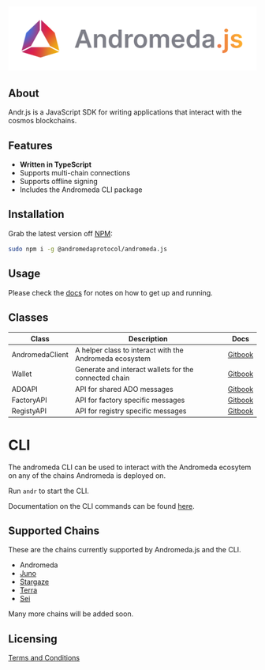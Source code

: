 <p>&nbsp;</p>
<p align="center">
<img src="https://github.com/andromedaprotocol/andromeda.js/blob/development/image/andromeda-js-logo.png" width=800>
</p>

## About

Andr.js is a JavaScript SDK for writing applications that interact with the cosmos blockchains.

## Features

- **Written in TypeScript**
- Supports multi-chain connections
- Supports offline signing
- Includes the Andromeda CLI package

## Installation

Grab the latest version off [NPM](https://www.npmjs.com/package/@andromedaprotocol/andromeda.js/v/latest):

```sh
sudo npm i -g @andromedaprotocol/andromeda.js
```

## Usage

Please check the [docs](https://docs.andromedaprotocol.io/andromeda.js/) for notes on how to get up and running.

## Classes

|Class| Description | Docs|
|----------------------------------------------------------|-------------------------------------------------|------------------------------|
| AndromedaClient | A helper class to interact with the Andromeda ecosystem | [Gitbook](https://docs.andromedaprotocol.io/andromeda.js/classes/andromedaclient-class) |
| Wallet | Generate and interact wallets for the connected chain | [Gitbook](https://docs.andromedaprotocol.io/andromeda.js/classes/wallet-class) |
| ADOAPI | API for shared ADO messages|[Gitbook](https://docs.andromedaprotocol.io/andromeda.js/classes/api-classes)|
| FactoryAPI| API for factory specific messages | [Gitbook](https://docs.andromedaprotocol.io/andromeda.js/classes/api-classes/factoryapi)|
| RegistyAPI| API for registry specific messages | [Gitbook](https://docs.andromedaprotocol.io/andromeda.js/classes/api-classes/registryapi)|


# CLI

The andromeda CLI can be used to interact with the Andromeda ecosytem on any of the chains Andromeda is deployed on.

Run  `andr`  to start the CLI. 

Documentation on the CLI commands can be found [here](https://docs.andromedaprotocol.io/andromeda/andromeda-cli/introduction).

## Supported Chains

These are the chains currently supported by Andromeda.js and the CLI.

- Andromeda 
- [Juno](https://docs.junonetwork.io/juno/readme)
- [Stargaze](https://www.stargaze.zone)
- [Terra](https://docs.terra.money)
- [Sei](https://docs.seinetwork.io/introduction/overview)


Many more chains will be added soon. 

## Licensing

[Terms and Conditions](https://github.com/andromedaprotocol/andromeda-core/blob/development/LICENSE/LICENSE.md)

